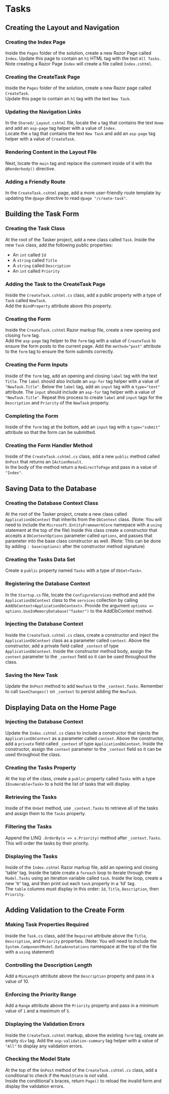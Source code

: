 # Tasks

## Creating the Layout and Navigation

### Creating the Index Page
Inside the `Pages` folder of the solution, create a new Razor Page called `Index`. 
Update this page to contain an `h1` HTML tag with the text `All Tasks`. Note creating a Razor Page `Index` will create a file called `Index.cshtml`.

### Creating the CreateTask Page
Inside the `Pages` folder of the solution, create a new Razor page called `CreateTask`.  
Update this page to contain an `h1` tag with the text `New Task`.

### Updating the Navigation Links
In the `Shared/_Layout.cshtml` file, locate the `a` tag that contains the text `Home` and add an `asp-page` tag helper with a value of `Index`.  
Locate the `a` tag that contains the text `New Task` and add an `asp-page` tag helper with a value of `CreateTask`.

### Rendering Content in the Layout File
Next, locate the `main` tag and replace the comment inside of it with the `@Renderbody()` directive.

### Adding a Friendly Route
In the `CreateTask.cshtml` page, add a more user-friendly route template by updating the `@page` directive to read `@page "/create-task"`.

## Building the Task Form

### Creating the Task Class
At the root of the Tasker project, add a new class called `Task`. Inside the new `Task` class, add the following public properties:
* An `int` called `Id`
* A `string` called `Title`
* A `string` called `Description`
* An `int` called `Priority`

### Adding the Task to the CreateTask Page
Inside the `CreateTask.cshtml.cs` class, add a public property with a type of `Task` called `NewTask`.  
Add the `BindProperty` attribute above this property.

### Creating the Form
Inside the `CreateTask.cshtml` Razor markup file, create a new opening and closing `form` tag.  
Add the `asp-page` tag helper to the `form` tag with a value of `CreateTask` to ensure the form posts to the current page.
Add the `method="post"` attribute to the `form` tag to ensure the form submits correctly.

### Creating the Form Inputs
Inside of the `form` tag, add an opening and closing `label` tag with the text `Title`.  The `label` should also include an `asp-for` tag helper with a value of `"NewTask.Title"`.
Below the `label` tag, add an `input` tag with a `type="text"` attribute.  The `input` should include an `asp-for` tag helper with a value of `"NewTask.Title"`.
Repeat this process to create `label` and `input` tags for the `Description` and `Priority` of the `NewTask` property.

### Completing the Form
Inside of the `form` tag at the bottom, add an `input` tag with a `type="submit"` attribute so that the form can be submitted.

### Creating the Form Handler Method
Inside of the `CreateTask.cshtml.cs` class, add a new `public` method called `OnPost` that returns an `IActionResult`.  
In the body of the method return a `RedirectToPage` and pass in a value of `"Index"`.

## Saving Data to the Database

### Creating the Database Context Class
At the root of the Tasker project, create a new class called `ApplicationDbContext` that inherits from the `DbContext` class.
(Note: You will need to include the `Microsoft.EntityFrameworkCore` namepace with a `using` statement at the top of the file)
Inside this class create a constructor that accepts a `DbContextOptions` parameter called `options`, and passes that parameter into the base class constructor as well.
(Note: This can be done by adding `: base(options)` after the constructor method signature)

### Creating the Tasks Data Set
Create a `public` property named `Tasks` with a type of `DbSet<Task>`.  

### Registering the Database Context
In the `Startup.cs` file, locate the `ConfigureServices` method and add the `ApplicationDbContext` class to the `services` collection by calling `AddDbContext<ApplicationDbContext>`.
Provide the argument `options => options.UseInMemoryDatabase("Tasker")` to the AddDbContext method.

### Injecting the Database Context
Inside the `CreateTask.cshtml.cs` class, create a constructor and inject the `ApplicationDbContext` class as a parameter called `context`.
Above the constructor, add a private field called `_context` of type `ApplicationDbContext`.
Inside the constructor method body, assign the `context` parameter to the `_context` field so it can be used throughout the class.

### Saving the New Task
Update the `OnPost` method to add `NewTask` to the `_context.Tasks`.
Remember to call `SaveChanges()` on `_context` to persist adding the `NewTask`.

## Displaying Data on the Home Page

### Injecting the Database Context
Update the `Index.cshtml.cs` class to include a constructor that injects the `ApplicationDbContext` as a parameter called `context`.
Above the constructor, add a `private` field called `_context` of type `ApplicationDbContext`.
Inside the constructor, assign the `context` parameter to the `_context` field so it can be used throughout the class.

### Creating the Tasks Property
At the top of the class, create a `public` property called `Tasks` with a type `IEnumerable<Task>` to a hold the list of tasks that will display.

### Retrieving the Tasks
Inside of the `OnGet` method, use `_context.Tasks` to retrieve all of the tasks and assign them to the `Tasks` property.

### Filtering the Tasks
Append the LINQ `.OrderBy(x => x.Priority)` method after `_context.Tasks`.  This will order the tasks by their priority.

### Displaying the Tasks
Inside of the `Index.cshtml` Razor markup file, add an opening and closing 'table' tag.
Inside the table create a `foreach` loop to iterate through the `Model.Tasks` using an iteration variable called `task`.
Inside the loop, create a new 'tr' tag, and then print out each `task` property in a 'td' tag.  
The `table` columns must display in this order: `Id`, `Title`, `Description`, then `Priority`.


## Adding Validation to the Create Form

### Making Task Properties Required
Inside the `Task.cs` class, add the `Required` attribute above the `Title`, `Description`, and `Priority` properties.
(Note: You will need to include the `System.ComponentModel.DataAnnotations` namespace at the top of the file with a `using` statement)

### Controlling the Description Length
Add a `MinLength` attribute above the `Description` property and pass in a value of 10.

### Enforcing the Priority Range
Add a `Range` attribute above the `Priority` property and pass in a minimum value of `1` and a maximum of `5`.

### Displaying the Validation Errors
Inside the `CreateTask.cshtml` markup, above the existing `form` tag, create an empty `div` tag.
Add the `asp-validation-summary` tag helper with a value of `"All"` to display any validation errors.

### Checking the Model State
At the top of the `OnPost` method of the `CreateTask.cshtml.cs` class, add a conditional to check if the `ModelState` is _not_ valid.  
Inside the conditional's braces, return `Page()` to reload the invalid form and display the validation errors.